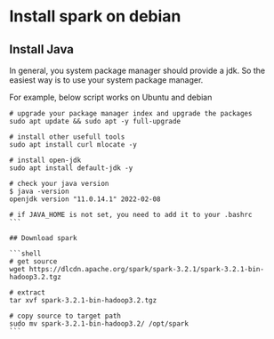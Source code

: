 # Install spark on debian

## Install Java

In general, you system package manager should provide a jdk. So the easiest way is to use your system package manager. 

For example, below script works on Ubuntu and debian

````shell
# upgrade your package manager index and upgrade the packages
sudo apt update && sudo apt -y full-upgrade

# install other usefull tools
sudo apt install curl mlocate -y

# install open-jdk
sudo apt install default-jdk -y

# check your java version
$ java -version
openjdk version "11.0.14.1" 2022-02-08

# if JAVA_HOME is not set, you need to add it to your .bashrc
```

## Download spark 

```shell
# get source
wget https://dlcdn.apache.org/spark/spark-3.2.1/spark-3.2.1-bin-hadoop3.2.tgz

# extract
tar xvf spark-3.2.1-bin-hadoop3.2.tgz

# copy source to target path
sudo mv spark-3.2.1-bin-hadoop3.2/ /opt/spark 
```
